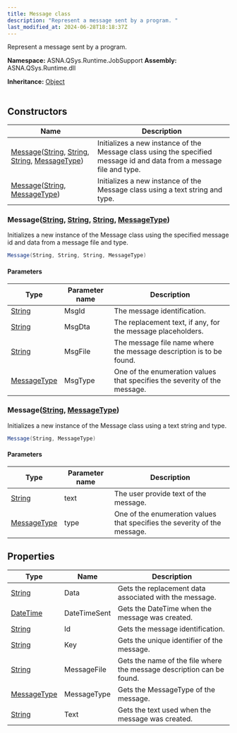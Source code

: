 ```yaml
---
title: Message class
description: "Represent a message sent by a program. "
last_modified_at: 2024-06-28T18:18:37Z
---
```


Represent a message sent by a program.

**Namespace:** ASNA.QSys.Runtime.JobSupport
**Assembly:** ASNA.QSys.Runtime.dll

**Inheritance:** [Object](https://docs.microsoft.com/en-us/dotnet/api/system.object)
<br>
<br>

## Constructors

| Name | Description |
| --- | --- |
| [Message](#messagestring-string-string-messagetype)([String](https://docs.microsoft.com/en-us/dotnet/api/system.string), [String](https://docs.microsoft.com/en-us/dotnet/api/system.string), [String](https://docs.microsoft.com/en-us/dotnet/api/system.string), [MessageType](/reference/runtime/qsys-runtime-job-support/message-type.html)) | Initializes a new instance of the Message class using the specified message id and data from a message file and type.
| [Message](#messagestring-messagetype)([String](https://docs.microsoft.com/en-us/dotnet/api/system.string), [MessageType](/reference/runtime/qsys-runtime-job-support/message-type.html)) | Initializes a new instance of the Message class using a text string and type.

### Message([String](https://docs.microsoft.com/en-us/dotnet/api/system.string), [String](https://docs.microsoft.com/en-us/dotnet/api/system.string), [String](https://docs.microsoft.com/en-us/dotnet/api/system.string), [MessageType](/reference/runtime/qsys-runtime-job-support/message-type.html))

Initializes a new instance of the Message class using the specified message id and data from a message file and type.

```cs
Message(String, String, String, MessageType)
```

#### Parameters

| Type | Parameter name | Description
| --- | --- | ---
| [String](https://docs.microsoft.com/en-us/dotnet/api/system.string) | MsgId | The message identification.
| [String](https://docs.microsoft.com/en-us/dotnet/api/system.string) | MsgDta | The replacement text, if any, for the message placeholders.
| [String](https://docs.microsoft.com/en-us/dotnet/api/system.string) | MsgFile | The message file name where the message description is to be found.
| [MessageType](/reference/runtime/qsys-runtime-job-support/message-type.html) | MsgType | One of the enumeration values that specifies the severity of the message.

### Message([String](https://docs.microsoft.com/en-us/dotnet/api/system.string), [MessageType](/reference/runtime/qsys-runtime-job-support/message-type.html))

Initializes a new instance of the Message class using a text string and type.

```cs
Message(String, MessageType)
```

#### Parameters

| Type | Parameter name | Description
| --- | --- | ---
| [String](https://docs.microsoft.com/en-us/dotnet/api/system.string) | text | The user provide text of the message.
| [MessageType](/reference/runtime/qsys-runtime-job-support/message-type.html) | type | One of the enumeration values that specifies the severity of the message.

## Properties

| Type | Name | Description
| --- | --- | --- 
| [String](https://learn.microsoft.com/en-us/dotnet/api/system.string?view=net-8.0) | Data | Gets the replacement data associated with the message. |
| [DateTime](https://docs.microsoft.com/en-us/dotnet/api/system.datetime) | DateTimeSent | Gets the DateTime when the message was created. |
| [String](https://learn.microsoft.com/en-us/dotnet/api/system.string?view=net-8.0) | Id | Gets the message identification. |
| [String](https://learn.microsoft.com/en-us/dotnet/api/system.string?view=net-8.0) | Key | Gets the unique identifier of the message. |
| [String](https://learn.microsoft.com/en-us/dotnet/api/system.string?view=net-8.0) | MessageFile | Gets the name of the file where the message description can be found. |
| [MessageType](/reference/runtime/qsys-runtime-job-support/message-type.html) | MessageType | Gets the MessageType of the message. |
| [String](https://learn.microsoft.com/en-us/dotnet/api/system.string?view=net-8.0) | Text | Gets the text used when the message was created. |
